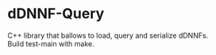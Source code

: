 # dDNNF-Query

C++ library that ballows to load, query and serialize dDNNFs.
<br>
Build test-main with make.
 